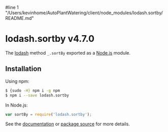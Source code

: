 #line 1 "/Users/kevinhome/AutoPlantWatering/client/node_modules/lodash.sortby/README.md"
# lodash.sortby v4.7.0

The [lodash](https://lodash.com/) method `_.sortBy` exported as a [Node.js](https://nodejs.org/) module.

## Installation

Using npm:
```bash
$ {sudo -H} npm i -g npm
$ npm i --save lodash.sortby
```

In Node.js:
```js
var sortBy = require('lodash.sortby');
```

See the [documentation](https://lodash.com/docs#sortBy) or [package source](https://github.com/lodash/lodash/blob/4.7.0-npm-packages/lodash.sortby) for more details.
